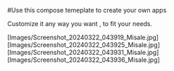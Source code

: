 #Use this compose temeplate to create your own apps 

Customize it any way you want , to fit your needs. 


[Images/Screenshot_20240322_043919_Misale.jpg]
[Images/Screenshot_20240322_043925_Misale.jpg]
[Images/Screenshot_20240322_043931_Misale.jpg]
[Images/Screenshot_20240322_043936_Misale.jpg]
